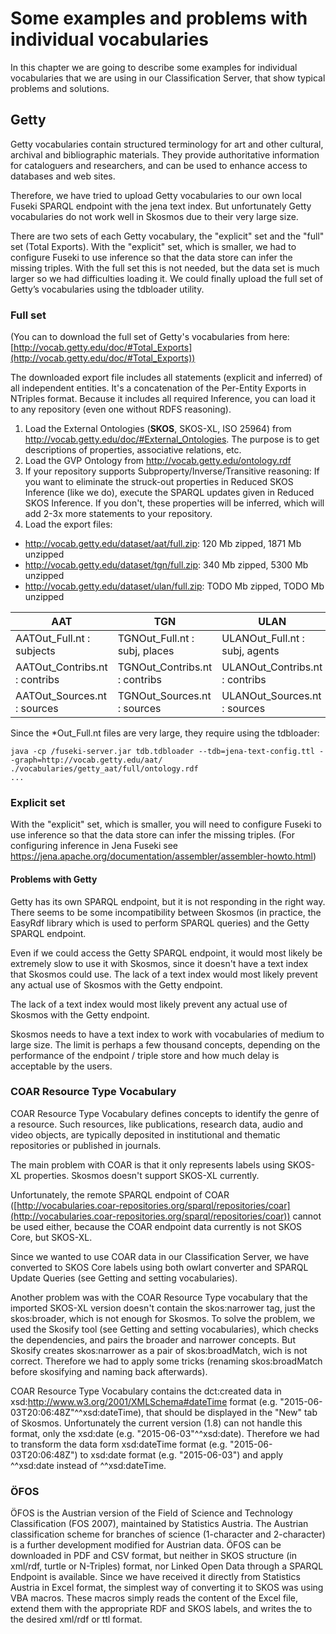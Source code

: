 # Some examples and problems with individual vocabularies

In this chapter we are going to describe some examples for individual vocabularies that we are using in our Classification Server, that show typical problems and solutions.

## Getty

Getty vocabularies  contain structured terminology for art and other cultural, archival and bibliographic materials. They provide authoritative information for cataloguers and researchers, and can be used to enhance access to databases and web sites.

Therefore, we have tried to upload Getty vocabularies to our own local Fuseki SPARQL endpoint with the jena text index. But unfortunately Getty vocabularies do not work well in Skosmos due to their very large size.

There are two sets of each Getty vocabulary, the "explicit" set and the "full" set (Total Exports). With the "explicit" set, which is smaller, we had to  configure Fuseki to use inference so that the data store can infer the missing triples. With the full set this is not needed, but the data set is much larger so we had difficulties loading it. We could finally upload the full set of Getty’s vocabularies using the tdbloader utility.

### Full set 

(You can to download the full set of Getty's vocabularies from here: [http://vocab.getty.edu/doc/#Total_Exports](http://vocab.getty.edu/doc/#Total_Exports))

The downloaded export file includes all statements (explicit and inferred) of all independent entities.  It's a concatenation of the Per-Entity Exports in NTriples format. Because it includes all required Inference, you can load it to any repository (even one without RDFS reasoning).

1. Load the External Ontologies (**SKOS**, SKOS-XL, ISO 25964) from http://vocab.getty.edu/doc/#External_Ontologies. The purpose is to get descriptions of properties, associative relations, etc.
2. Load the GVP Ontology from http://vocab.getty.edu/ontology.rdf
3. If your repository supports Subproperty/Inverse/Transitive reasoning:
If you want to eliminate the struck-out properties in Reduced SKOS Inference (like we do), execute the SPARQL updates given in Reduced SKOS Inference.
If you don't, these properties will be inferred, which will add 2-3x more statements to your repository.
4. Load the export files:
  * http://vocab.getty.edu/dataset/aat/full.zip: 120 Mb zipped, 1871 Mb unzipped
  * http://vocab.getty.edu/dataset/tgn/full.zip: 340 Mb zipped, 5300 Mb unzipped
  * http://vocab.getty.edu/dataset/ulan/full.zip: TODO Mb zipped, TODO Mb unzipped

| **AAT** | **TGN** | **ULAN** |
| -- | -- | -- |
| AATOut_Full.nt     : subjects | TGNOut_Full.nt     : subj, places | ULANOut_Full.nt     : subj, agents |
| AATOut_Contribs.nt : contribs | TGNOut_Contribs.nt : contribs     | ULANOut_Contribs.nt : contribs     |
| AATOut_Sources.nt  : sources  | TGNOut_Sources.nt  : sources      | ULANOut_Sources.nt  : sources      |

Since the *Out_Full.nt files are very large, they require using the tdbloader:

```
java -cp /fuseki-server.jar tdb.tdbloader --tdb=jena-text-config.ttl --graph=http://vocab.getty.edu/aat/  ./vocabularies/getty_aat/full/ontology.rdf
...
```
### Explicit set

With the "explicit" set, which is smaller, you will need  to configure Fuseki to use inference so that the data store can infer the missing triples. 
(For configuring inference in Jena Fuseki see https://jena.apache.org/documentation/assembler/assembler-howto.html)  

#### Problems with Getty

Getty has its own SPARQL endpoint, but it is not responding in the right way. There seems to be some incompatibility between Skosmos (in practice, the EasyRdf library which is used to perform SPARQL queries) and the Getty SPARQL endpoint.

Even if we could access the Getty SPARQL endpoint, it would most likely be extremely slow to use it with Skosmos, since it doesn't have a text index that Skosmos could use. The lack of a text index would most likely prevent any actual use of Skosmos with the Getty endpoint.

The lack of a text index would most likely prevent any actual use of Skosmos with the Getty endpoint. 

Skosmos needs to have a text index to work with vocabularies of medium to large size. The limit is perhaps a few thousand concepts, depending on the performance of the endpoint / triple store and how much delay is acceptable by the users. 

### COAR Resource Type Vocabulary


COAR Resource Type Vocabulary  defines concepts to identify the genre of a resource. Such resources, like publications, research data, audio and video objects, are typically deposited in institutional and thematic repositories or published in journals.

The main problem with COAR is that it only represents labels using SKOS-XL properties. Skosmos doesn't support SKOS-XL currently. 

Unfortunately, the remote SPARQL endpoint of COAR ([http://vocabularies.coar-repositories.org/sparql/repositories/coar](http://vocabularies.coar-repositories.org/sparql/repositories/coar)) cannot be used either, because the COAR endpoint data currently is not SKOS Core, but SKOS-XL. 

Since we wanted to use COAR data in our Classification Server, we have converted to SKOS Core labels using both owlart converter and SPARQL Update Queries (see Getting and setting vocabularies). 

Another problem was with the COAR Resource Type vocabulary that the imported SKOS-XL version doesn't contain the skos:narrower tag, just the skos:broader, which is not enough for Skosmos. To solve the problem, we used the Skosify tool (see Getting and setting vocabularies), which checks the dependencies, and pairs the broader and narrower concepts. But Skosify creates skos:narrower as a pair of skos:broadMatch, wich is not correct. 
Therefore we had to apply some tricks (renaming skos:broadMatch before skosifying and naming back afterwards).

COAR Resource Type Vocabulary contains the dct:created data in xsd:http://www.w3.org/2001/XMLSchema#dateTime format (e.g. "2015-06-03T20:06:48Z"^^xsd:dateTime), that should be displayed in the "New" tab of Skosmos. Unfortunately the current version (1.8) can not handle this format, only the xsd:date (e.g. "2015-06-03"^^xsd:date). Therefore we had to transform the data form xsd:dateTime format (e.g. "2015-06-03T20:06:48Z") to xsd:date format (e.g. "2015-06-03") and apply ^^xsd:date instead of ^^xsd:dateTime.

### ÖFOS

ÖFOS is the Austrian version of the Field of Science and Technology Classification (FOS 2007), maintained by Statistics Austria. The Austrian classification scheme for branches of science (1-character and 2-character) is a further development modified for Austrian data.
ÖFOS can be downloaded in PDF and CSV format, but neither in SKOS structure (in xml/rdf, turtle or N-Triples) format, nor Linked Open Data through a SPARQL Endpoint is available.
Since we have received it directly from Statistics Austria in Excel format, the simplest way of converting it to SKOS was using VBA macros. These macros simply reads the content of the Excel file, extend them with the appropriate RDF and SKOS labels, and writes the to the desired xml/rdf or ttl format.
